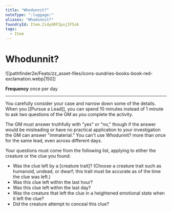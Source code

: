 ```yaml
---
title: "Whodunnit?"
noteType: ":luggage:"
aliases: "Whodunnit?"
foundryId: Item.2i4yGRFIpujIF5zA
tags:
  - Item
---
```


# Whodunnit?
![[pathfinder2e/Feats/zz_asset-files/icons-sundries-books-book-red-exclamation.webp|150]]

**Frequency** once per day

* * *

You carefully consider your case and narrow down some of the details. When you [[Pursue a Lead]], you can spend 10 minutes instead of 1 minute to ask two questions of the GM as you complete the activity.

The GM must answer truthfully with "yes" or "no," though if the answer would be misleading or have no practical application to your investigation the GM can answer "immaterial." You can't use Whodunnit? more than once for the same lead, even across different days.

Your questions must come from the following list, applying to either the creature or the clue you found:

*   Was the clue left by a \[creature trait\]? (Choose a creature trait such as humanoid, undead, or dwarf; this trait must be accurate as of the time the clue was left.)
*   Was this clue left within the last hour?
*   Was this clue left within the last day?
*   Was the creature that left the clue in a heightened emotional state when it left the clue?
*   Did the creature attempt to conceal this clue?
